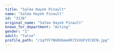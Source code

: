```yaml
---
title: "Salma Hayek Pinault"
name: "Salma Hayek Pinault"
id: "3136"
original_name: "Salma Hayek Pinault"
known_for_department: "Acting"
gender: "1"
adult: "false"
profile_path: "/1qfYF7NGRObmeKR7IVXUFVIC0CN.jpg"
---
```

